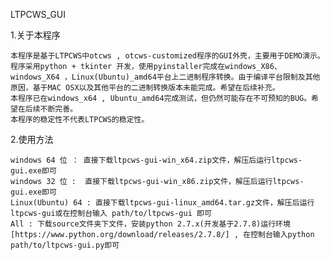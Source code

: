 LTPCWS_GUI

1.关于本程序

    本程序是基于LTPCWS中otcws , otcws-customized程序的GUI外壳，主要用于DEMO演示。
    程序采用python + tkinter 开发，使用pyinstaller完成在windows_X86、windows_X64 ，Linux(Ubuntu)_amd64平台上二进制程序转换。由于编译平台限制及其他原因，基于MAC OSX以及其他平台的二进制转换版本未能完成。希望在后续补充。
    本程序已在windows_x64 , Ubuntu_amd64完成测试，但仍然可能存在不可预知的BUG。希望在后续不断完善。
    本程序的稳定性不代表LTPCWS的稳定性。
    
2.使用方法

    windows 64 位 ： 直接下载ltpcws-gui-win_x64.zip文件，解压后运行ltpcws-gui.exe即可
    windows 32 位 :  直接下载ltpcws-gui-win_x86.zip文件，解压后运行ltpcws-gui.exe即可
    Linux(Ubuntu) 64 : 直接下载ltpcws-gui-linux_amd64.tar.gz文件，解压后运行ltpcws-gui或在控制台输入 path/to/ltpcws-gui 即可
    All : 下载source文件夹下文件，安装python 2.7.x(开发基于2.7.8)运行环境 [https://www.python.org/download/releases/2.7.8/] , 在控制台输入python path/to/ltpcws-gui.py即可
     
